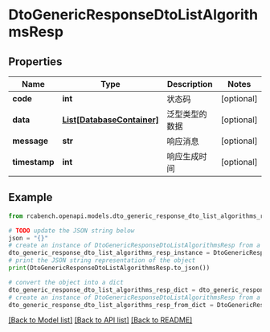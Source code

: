 # DtoGenericResponseDtoListAlgorithmsResp


## Properties

Name | Type | Description | Notes
------------ | ------------- | ------------- | -------------
**code** | **int** | 状态码 | [optional] 
**data** | [**List[DatabaseContainer]**](DatabaseContainer.md) | 泛型类型的数据 | [optional] 
**message** | **str** | 响应消息 | [optional] 
**timestamp** | **int** | 响应生成时间 | [optional] 

## Example

```python
from rcabench.openapi.models.dto_generic_response_dto_list_algorithms_resp import DtoGenericResponseDtoListAlgorithmsResp

# TODO update the JSON string below
json = "{}"
# create an instance of DtoGenericResponseDtoListAlgorithmsResp from a JSON string
dto_generic_response_dto_list_algorithms_resp_instance = DtoGenericResponseDtoListAlgorithmsResp.from_json(json)
# print the JSON string representation of the object
print(DtoGenericResponseDtoListAlgorithmsResp.to_json())

# convert the object into a dict
dto_generic_response_dto_list_algorithms_resp_dict = dto_generic_response_dto_list_algorithms_resp_instance.to_dict()
# create an instance of DtoGenericResponseDtoListAlgorithmsResp from a dict
dto_generic_response_dto_list_algorithms_resp_from_dict = DtoGenericResponseDtoListAlgorithmsResp.from_dict(dto_generic_response_dto_list_algorithms_resp_dict)
```
[[Back to Model list]](../README.md#documentation-for-models) [[Back to API list]](../README.md#documentation-for-api-endpoints) [[Back to README]](../README.md)


